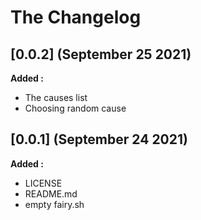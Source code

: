 # The Changelog

## [0.0.2] (September 25 2021)

**Added :**

- The causes list
- Choosing random cause

## [0.0.1] (September 24 2021)

**Added :**

- LICENSE
- README.md
- empty fairy.sh

